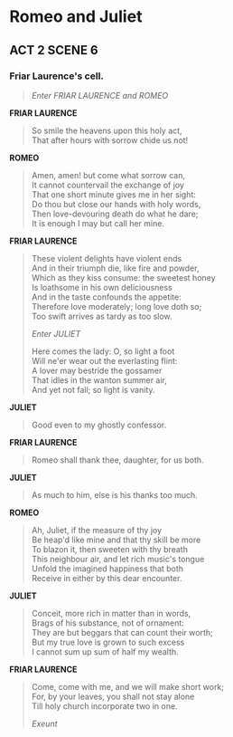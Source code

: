 # Romeo and Juliet 
## ACT 2 SCENE 6
### Friar Laurence's cell.

> _Enter FRIAR LAURENCE and ROMEO_

**FRIAR LAURENCE**

> So smile the heavens upon this holy act,  
> That after hours with sorrow chide us not!  

**ROMEO**

> Amen, amen! but come what sorrow can,  
> It cannot countervail the exchange of joy  
> That one short minute gives me in her sight:  
> Do thou but close our hands with holy words,  
> Then love-devouring death do what he dare;  
> It is enough I may but call her mine.  

**FRIAR LAURENCE**

> These violent delights have violent ends  
> And in their triumph die, like fire and powder,  
> Which as they kiss consume: the sweetest honey  
> Is loathsome in his own deliciousness  
> And in the taste confounds the appetite:  
> Therefore love moderately; long love doth so;  
> Too swift arrives as tardy as too slow.  
> 
> _Enter JULIET_
> 
> Here comes the lady: O, so light a foot  
> Will ne'er wear out the everlasting flint:  
> A lover may bestride the gossamer  
> That idles in the wanton summer air,  
> And yet not fall; so light is vanity.  

**JULIET**

> Good even to my ghostly confessor.  

**FRIAR LAURENCE**

> Romeo shall thank thee, daughter, for us both.  

**JULIET**

> As much to him, else is his thanks too much.  

**ROMEO**

> Ah, Juliet, if the measure of thy joy  
> Be heap'd like mine and that thy skill be more  
> To blazon it, then sweeten with thy breath  
> This neighbour air, and let rich music's tongue  
> Unfold the imagined happiness that both  
> Receive in either by this dear encounter.  

**JULIET**

> Conceit, more rich in matter than in words,  
> Brags of his substance, not of ornament:  
> They are but beggars that can count their worth;  
> But my true love is grown to such excess  
> I cannot sum up sum of half my wealth.  

**FRIAR LAURENCE**

> Come, come with me, and we will make short work;  
> For, by your leaves, you shall not stay alone  
> Till holy church incorporate two in one.  
> 
> _Exeunt_